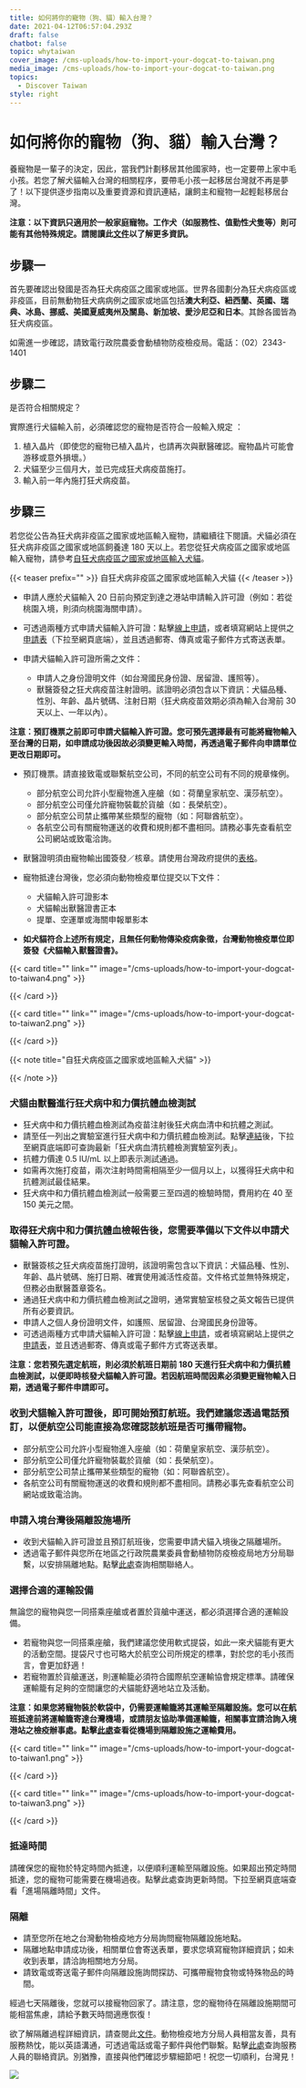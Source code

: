 ```yaml
---
title: 如何將你的寵物（狗、貓）輸入台灣？
date: 2021-04-12T06:57:04.293Z
draft: false
chatbot: false
topic: whytaiwan
cover_image: /cms-uploads/how-to-import-your-dogcat-to-taiwan.png
media_image: /cms-uploads/how-to-import-your-dogcat-to-taiwan.png
topics:
  - Discover Taiwan
style: right
---
```

# 如何將你的寵物（狗、貓）輸入台灣？

養寵物是一輩子的決定，因此，當我們計劃移居其他國家時，也一定要帶上家中毛小孩。若您了解犬貓輸入台灣的相關程序，要帶毛小孩一起移居台灣就不再是夢了！以下提供逐步指南以及重要資源和資訊連結，讓飼主和寵物一起輕鬆移居台灣。

**注意：以下資訊只適用於一般家庭寵物。工作犬（如服務性、值勤性犬隻等）則可能有其他特殊規定。請閱讀此[文件](https://www.baphiq.gov.tw/ws.php?id=16487 "至行政院農業委員會動植物防疫檢疫局網站")以了解更多資訊。**

## 步驟一

首先要確認出發國是否為狂犬病疫區之國家或地區。世界各國劃分為狂犬病疫區或非疫區，目前無動物狂犬病病例之國家或地區包括**澳大利亞、紐西蘭、英國、瑞典、冰島、挪威、美國夏威夷州及關島、新加坡、愛沙尼亞和日本**。其餘各國皆為狂犬病疫區。

如需進一步確認，請致電行政院農委會動植物防疫檢疫局。電話：（02）2343-1401

## 步驟二

是否符合相關規定？

實際進行犬貓輸入前，必須確認您的寵物是否符合一般輸入規定 ：

1. 植入晶片（即使您的寵物已植入晶片，也請再次與獸醫確認。寵物晶片可能會游移或意外損壞。）
2. 犬貓至少三個月大，並已完成狂犬病疫苗施打。
3. 輸入前一年內施打狂犬病疫苗。

## 步驟三

若您從公告為狂犬病非疫區之國家或地區輸入寵物，請繼續往下閱讀。犬貓必須在狂犬病非疫區之國家或地區飼養達 180 天以上。若您從狂犬病疫區之國家或地區輸入寵物，請參考[自狂犬病疫區之國家或地區輸入犬貓](#note-自狂犬病疫區之國家或地區輸入犬貓)。

{{< teaser prefix="" >}}
自狂犬病非疫區之國家或地區輸入犬貓
{{< /teaser >}}

* 申請人應於犬貓輸入 20 日前向預定到達之港站申請輸入許可證（例如：若從桃園入境，則須向桃園海關申請）。
* 可透過兩種方式申請犬貓輸入許可證：點擊[線上申請](https://pet-epermit.baphiq.gov.tw/ "至輸入犬貓檢疫資訊網")，或者填寫網站上提供之[申請表](https://www.baphiq.gov.tw/ws.php?id=13028 "至行政院農業委員會動植物防疫檢疫局網站")（下拉至網頁底端），並且透過郵寄、傳真或電子郵件方式寄送表單。
* 申請犬貓輸入許可證所需之文件：

  * 申請人之身份證明文件（如台灣國民身份證、居留證、護照等）。
  * 獸醫簽發之狂犬病疫苗注射證明。該證明必須包含以下資訊：犬貓品種、性別、年齡、晶片號碼、注射日期（狂犬病疫苗效期必須為輸入台灣前 30 天以上、一年以內）。

**注意：預訂機票之前即可申請犬貓輸入許可證。您可預先選擇最有可能將寵物輸入至台灣的日期，如申請成功後因故必須變更輸入時間，再透過電子郵件向申請單位更改日期即可。**

* 預訂機票。請直接致電或聯繫航空公司，不同的航空公司有不同的規章條例。

  * 部分航空公司允許小型寵物進入座艙（如：荷蘭皇家航空、漢莎航空）。
  * 部分航空公司僅允許寵物裝載於貨艙（如：長榮航空）。
  * 部分航空公司禁止攜帶某些類型的寵物（如：阿聯酋航空）。
  * 各航空公司有關寵物運送的收費和規則都不盡相同。請務必事先查看航空公司網站或致電洽詢。
* 獸醫證明須由寵物輸出國簽發／核章。請使用台灣政府提供的[表格](https://www.baphiq.gov.tw/en/upload/baphiq/files/web_structure/14261/20103.pdf "至Veterinary Certificate for the Export of Dogs/Cats
  from Rabies-free Countries (Zones) to Taiwan pdf 表格")。
* 寵物抵達台灣後，您必須向動物檢疫單位提交以下文件：

  * 犬貓輸入許可證影本
  * 犬貓輸出獸醫證書正本
  * 提單、空運單或海關申報單影本
* **如犬貓符合上述所有規定，且無任何動物傳染疫病象徵，台灣動物檢疫單位即簽發《犬貓輸入獸醫證書》。**

{{< card title="<!-- This text will never be seen -->" link="" image="/cms-uploads/how-to-import-your-dogcat-to-taiwan4.png" >}}

{{< /card >}}

{{< card title="<!-- This text will never be seen -->" link="" image="/cms-uploads/how-to-import-your-dogcat-to-taiwan2.png" >}}

{{< /card >}}

{{< note title="自狂犬病疫區之國家或地區輸入犬貓" >}}

{{< /note >}}

### 犬貓由獸醫進行狂犬病中和力價抗體血檢測試

* 狂犬病中和力價抗體血檢測試為疫苗注射後狂犬病血清中和抗體之測試。
* 請至任一列出之實驗室進行狂犬病中和力價抗體血檢測試。點擊[連結](https://www.baphiq.gov.tw/ws.php?id=13032 "至行政院農業委員會動植物防疫檢疫局網站")後，下拉至網頁底端即可查詢最新「狂犬病血清抗體檢測實驗室列表」。
* 抗體力價達 0.5 IU/mL 以上即表示測試通過。
* 如需再次施打疫苗，兩次注射時間需相隔至少一個月以上，以獲得狂犬病中和抗體測試最佳結果。
* 狂犬病中和力價抗體血檢測試一般需要三至四週的檢驗時間，費用約在 40 至 150 美元之間。

### 取得狂犬病中和力價抗體血檢報告後，您需要準備以下文件以申請犬貓輸入許可證。

* 獸醫簽核之狂犬病疫苗施打證明，該證明需包含以下資訊：犬貓品種、性別、年齡、晶片號碼、施打日期、確實使用滅活性疫苗。文件格式並無特殊規定，但務必由獸醫蓋章簽名。
* 通過狂犬病中和力價抗體血檢測試之證明，通常實驗室核發之英文報告已提供所有必要資訊。
* 申請人之個人身份證明文件，如護照、居留證、台灣國民身份證等。
* 可透過兩種方式申請犬貓輸入許可證：點擊[線上申請](https://pet-epermit.baphiq.gov.tw/ "至輸入犬貓檢疫資訊網")，或者填寫網站上提供之[申請表](https://www.baphiq.gov.tw/ws.php?id=13032 "至行政院農業委員會動植物防疫檢疫局網站")，並且透過郵寄、傳真或電子郵件方式寄送表單。

**注意：您若預先選定航班，則必須於航班日期前 180 天進行狂犬病中和力價抗體血檢測試，以便即時核發犬貓輸入許可證。若因航班時間因素必須變更寵物輸入日期，透過電子郵件申請即可。**

### 收到犬貓輸入許可證後，即可開始預訂航班。我們建議您透過電話預訂，以便航空公司能直接為您確認該航班是否可攜帶寵物。

* 部分航空公司允許小型寵物進入座艙（如：荷蘭皇家航空、漢莎航空）。
* 部分航空公司僅允許寵物裝載於貨艙（如：長榮航空）。
* 部分航空公司禁止攜帶某些類型的寵物（如：阿聯酋航空）。
* 各航空公司有關寵物運送的收費和規則都不盡相同。請務必事先查看航空公司網站或致電洽詢。

### 申請入境台灣後隔離設施場所

* 收到犬貓輸入許可證並且預訂航班後，您需要申請犬貓入境後之隔離場所。
* 透過電子郵件與您所在地區之行政院農業委員會動植物防疫檢疫局地方分局聯繫，以安排隔離地點。點擊[此處](https://www.baphiq.gov.tw/ws.php?id=18 "至行政院農業委員會動植物防疫檢疫局網站")查詢相關聯絡人。

### 選擇合適的運輸設備

無論您的寵物與您一同搭乘座艙或者置於貨艙中運送，都必須選擇合適的運輸設備。

* 若寵物與您一同搭乘座艙，我們建議您使用軟式提袋，如此一來犬貓能有更大的活動空間。提袋尺寸也可略大於航空公司所規定的標準，對於您的毛小孩而言，會更加舒適！
* 若寵物置於貨艙運送，則運輸籠必須符合國際航空運輸協會規定標準。請確保運輸籠有足夠的空間讓您的犬貓能舒適地站立及活動。

**注意：如果您將寵物裝於軟袋中，仍需要運輸籠將其運輸至隔離設施。您可以在航班抵達前將運輸籠寄達台灣機場，或請朋友協助準備運輸籠，相關事宜請洽詢入境港站之檢疫辦事處。點擊[此處](https://www.baphiq.gov.tw/ws.php?id=20897 "至行政院農業委員會動植物防疫檢疫局網站")查看從機場到隔離設施之運輸費用。**

{{< card title="<!-- This text will never be seen -->" link="" image="/cms-uploads/how-to-import-your-dogcat-to-taiwan1.png" >}}

{{< /card >}}

{{< card title="<!-- This text will never be seen -->" link="" image="/cms-uploads/how-to-import-your-dogcat-to-taiwan3.png" >}}

{{< /card >}}

### 抵達時間

請確保您的寵物於特定時間內抵達，以便順利運輸至隔離設施。如果超出預定時間抵達，您的寵物可能需要在機場過夜。點擊此處查詢更新時間。下拉至網頁底端查看「進場隔離時間」文件。

### 隔離

* 請至您所在地之台灣動物檢疫地方分局詢問寵物隔離設施地點。
* 隔離地點申請成功後，相關單位會寄送表單，要求您填寫寵物詳細資訊；如未收到表單，請洽詢相關地方分局。
* 請致電或寄送電子郵件向隔離設施詢問探訪、可攜帶寵物食物或特殊物品的時間。

經過七天隔離後，您就可以接寵物回家了。請注意，您的寵物待在隔離設施期間可能相當焦慮，請給予數天時間適應恢復！

欲了解隔離過程詳細資訊，請查閱此[文件](https://www.baphiq.gov.tw/ws.php?id=13028 "行政院農業委員會動植物防疫檢疫局網站")。動物檢疫地方分局人員相當友善，具有服務熱忱，能以英語溝通，可透過電話或電子郵件與他們聯繫。點擊[此處](https://www.baphiq.gov.tw/ws.php?id=18 "至行政院農業委員會動植物防疫檢疫局網站")查詢服務人員的聯絡資訊。別猶豫，直接與他們確認步驟細節吧！祝您一切順利，台灣見！

![](/cms-uploads/how-to-import-your-dogcat-to-taiwan5.png)